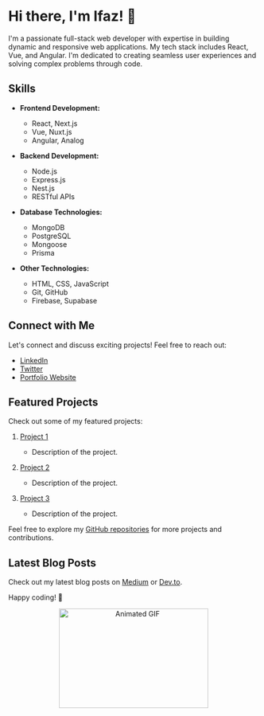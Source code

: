 <!-- Introduction -->
# Hi there, I'm Ifaz! 👋

I'm a passionate full-stack web developer with expertise in building dynamic and responsive web applications. My tech stack includes React, Vue, and Angular. I'm dedicated to creating seamless user experiences and solving complex problems through code.

<!-- Skills -->
## Skills

- **Frontend Development:**
  - React, Next.js
  - Vue, Nuxt.js
  - Angular, Analog

- **Backend Development:**
  - Node.js
  - Express.js
  - Nest.js
  - RESTful APIs

- **Database Technologies:**
  - MongoDB
  - PostgreSQL
  - Mongoose
  - Prisma
  
- **Other Technologies:**
  - HTML, CSS, JavaScript
  - Git, GitHub
  - Firebase, Supabase

<!-- Connect with Me -->
## Connect with Me

Let's connect and discuss exciting projects! Feel free to reach out:

- [LinkedIn](https://www.linkedin.com/in/your-linkedin/)
- [Twitter](https://twitter.com/your-twitter/)
- [Portfolio Website](https://your-portfolio-website.com/)

<!-- Projects -->
## Featured Projects

Check out some of my featured projects:

1. [Project 1](https://github.com/your-username/project-1)
   - Description of the project.

2. [Project 2](https://github.com/your-username/project-2)
   - Description of the project.

3. [Project 3](https://github.com/your-username/project-3)
   - Description of the project.

Feel free to explore my [GitHub repositories](https://github.com/ifazo) for more projects and contributions.

<!-- Blog Posts -->
## Latest Blog Posts

Check out my latest blog posts on [Medium](https://medium.com/@your-medium-username) or [Dev.to](https://dev.to/your-devto-username).

Happy coding! 🚀

<!-- Animated Elements -->
<p align="center">
  <img src="https://media.giphy.com/media/your-gif-url/source.gif" alt="Animated GIF" width="300" height="200">
</p>
